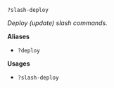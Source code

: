 `?slash-deploy`

*Deploy (update) slash commands.*

**Aliases**
*  `?deploy`

**Usages**
* `?slash-deploy`
